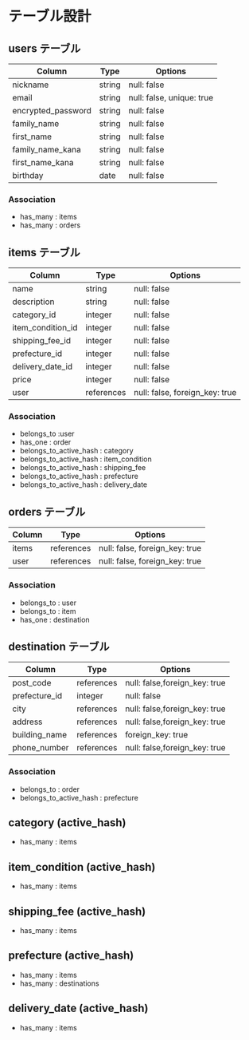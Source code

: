 # テーブル設計

## users テーブル

| Column             | Type   | Options                   |
| ------------------ | ------ | ------------------------- |
| nickname           | string | null: false               |
| email              | string | null: false, unique: true |
| encrypted_password | string | null: false               |
| family_name        | string | null: false               |
| first_name         | string | null: false               |
| family_name_kana   | string | null: false               |
| first_name_kana    | string | null: false               |
| birthday           | date   | null: false               |

### Association

- has_many : items
- has_many : orders

## items テーブル

| Column            | Type       | Options                        |
| ----------------- | ---------- | ------------------------------ |
| name              | string     | null: false                    |
| description       | string     | null: false                    |
| category_id       | integer    |null: false                     |
| item_condition_id | integer    | null: false                    |
| shipping_fee_id   | integer    | null: false                    |
| prefecture_id     | integer    | null: false                    |
| delivery_date_id  | integer    | null: false                    |
| price             | integer    | null: false                    |
| user              | references | null: false, foreign_key: true |

### Association

- belongs_to :user
- has_one : order
- belongs_to_active_hash : category
- belongs_to_active_hash : item_condition
- belongs_to_active_hash : shipping_fee
- belongs_to_active_hash : prefecture
- belongs_to_active_hash : delivery_date

## orders テーブル

| Column        | Type       | Options                        |
| ------------- | ---------- | ------------------------------ |
| items         | references | null: false, foreign_key: true |
| user          | references | null: false, foreign_key: true |

### Association

- belongs_to : user
- belongs_to : item
- has_one : destination


## destination テーブル

| Column           | Type       | Options                        |
| ---------------- | ---------- | ------------------------------ |
| post_code        | references | null: false,foreign_key: true  |
| prefecture_id    | integer    | null: false                    |
| city             | references | null: false,foreign_key: true  |
| address          | references | null: false,foreign_key: true  |
| building_name    | references | foreign_key: true              |
| phone_number     | references | null: false,foreign_key: true  |

### Association

- belongs_to : order
- belongs_to_active_hash : prefecture



## category (active_hash)
- has_many : items

## item_condition (active_hash)
- has_many : items

## shipping_fee (active_hash)
- has_many : items

## prefecture (active_hash)
- has_many : items
- has_many : destinations

## delivery_date (active_hash)
- has_many : items
